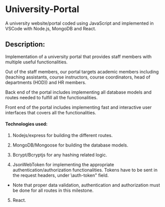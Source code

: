# University-Portal
A university website/portal coded using JavaScript and implemented in VSCode with Node.js, MongoDB and React.

## Description:

Implementation of a university portal that provides staff members with multiple useful functionalities.

Out of the staff members, our portal targets academic members including (teaching assistants, course instructors, course coordinators, head of departments (HOD)) and HR members.

Back end of the portal includes implementing all database models and routes needed to fulfill all the functionalities.

Front end of the portal includes implementing fast and interactive user interfaces that covers all the functionalities.

#### Technologies used:

1. Nodejs/express for building the different routes.

2. MongoDB/Mongoose for building the database models.

3. Bcrypt/Bcryptjs for any hashing related logic.

4. JsonWebToken for implementing the appropriate authentication/authorization functionalities. Tokens have to be sent in the request headers, under \auth-token" field.
  - Note that proper data validation, authentication and authorization must be done for all routes in this milestone.

5. React.
